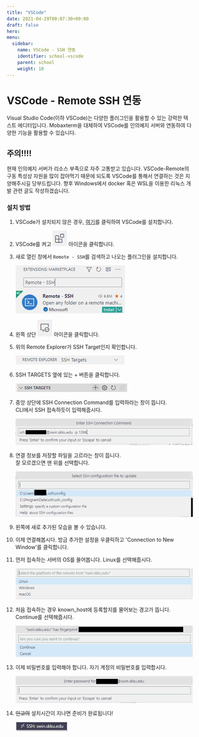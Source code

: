```yaml
---
title: "VSCode"
date: 2021-04-29T00:07:30+09:00
draft: false
hero: 
menu:
  sidebar:
    name: VSCode - SSH 연동
    identifier: school-vscode
    parent: school
    weight: 10
---
```


# VSCode - Remote SSH 연동

Visual Studio Code(이하 VSCode)는 다양한 플러그인을 활용할 수 있는 강력한 텍스트 에디터입니다. Mobaxterm을 대체하여 VSCode를 인의예지 서버와 연동하여 다양한 기능을 활용할 수 있습니다.


## 주의!!!!
현재 인의예지 서버가 리소스 부족으로 자주 고통받고 있습니다. VSCode-Remote의 구동 특성상 자원을 많이 잡아먹기 때문에 되도록 VSCode를 통해서 연결하는 것은 지양해주시길 당부드립니다. 향후 Windows에서 docker 혹은 WSL을 이용한 리눅스 개발 관련 글도 작성하겠습니다.


### 설치 방법
1. VSCode가 설치되지 않은 경우, [여기](https://code.visualstudio.com/)를 클릭하여 VSCode를 설치합니다.
2. VSCode를 켜고 ![icon_plugin](./images/icon_plugin.PNG) 아이콘을 클릭합니다.
3. 새로 열린 창에서 ```Remote - SSH```를 검색하고 나오는 플러그인을 설치합니다.
   

   ![search_ssh](./images/search_ssh.PNG)


4. 왼쪽 상단 ![icon_remote](./images/icon_remote.PNG) 아이콘을 클릭합니다.
5. 위의 Remote Explorer가 SSH Target인지 확인합니다.
   
   ![result_explorer](./images/result_explorer.PNG)

6. SSH TARGETS 옆에 있는 + 버튼을 클릭합니다.

   ![add_ssh_tagert](./images/icon_add_connection.PNG)

7. 중앙 상단에 SSH Connection Command를 입력하라는 창이 뜹니다.<br>
   CLI에서 SSH 접속하듯이 입력해줍시다.
    
   ![cmd_ssh_connection](./images/cmd_ssh_connection.png)

8. 연결 정보를 저장할 파일을 고르라는 창이 뜹니다. <br>
   잘 모르겠으면 맨 위를 선택합니다.

   ![cmd_ssh_save](./images/cmd_ssh_save.png)
  
9.  왼쪽에 새로 추가된 모습을 볼 수 있습니다.
10. 이제 연결해봅시다. 방금 추가한 설정을 우클릭하고 'Connection to New Window'를 클릭합니다.
11. 먼저 접속하는 서버의 OS를 물어봅니다. Linux를 선택해줍시다.

    ![cmd_ssh_connection](./images/cmd_ssh_connect_os.PNG)

12. 처음 접속하는 경우 known_host에 등록할지를 물어보는 경고가 뜹니다. Continue를 선택해줍시다.
    
    ![cmd_ssh_fingerprint](./images/cmd_ssh_connect_add_fingerprint.png)

13. 이제 비밀번호를 입력해야 합니다. 자기 계정의 비밀번호를 입력합시다.
    
    ![cmd_ssh_password](./images/cmd_ssh_connect_pw.png)
14. ~~인고의~~ 설치시간이 지나면 준비가 완료됩니다!

    ![result_connection](./images/result_connection.PNG)

